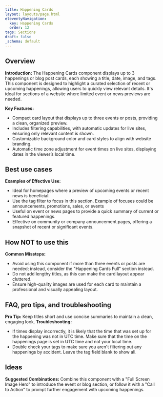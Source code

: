 ```yaml
---
title: Happening Cards
layout: layouts/page.html
eleventyNavigation:
  key: Happening Cards
  order: 12
tags: Sections
draft: false
_schema: default
---
```

## Overview
**Introduction:** The Happening Cards component displays up to 3 happenings or blog post cards, each showing a title, date, image, and tags. This component is designed to highlight a curated selection of recent or upcoming happenings, allowing users to quickly view relevant details. It's ideal for sections of a website where limited event or news previews are needed.

**Key Features:** 
- Compact card layout that displays up to three events or posts, providing a clean, organized preview.
- Includes filtering capabilities, with automatic updates for live sites, ensuring only relevant content is shown.
- Customizable background color and card styles to align with website branding.
- Automatic time zone adjustment for event times on live sites, displaying dates in the viewer’s local time.

## Best use cases
**Examples of Effective Use:** 
- Ideal for homepages where a preview of upcoming events or recent news is beneficial.
- Use the tag filter to focus in this section. Example of focuses could be announcements, promotions, sales, or events
- Useful on event or news pages to provide a quick summary of current or featured happenings.
- Effective on community or company announcement pages, offering a snapshot of recent or significant events.

## How **NOT** to use this
**Common Missteps:** 
- Avoid using this component if more than three events or posts are needed; instead, consider the "Happening Cards Full" section instead.
- Do not add lengthy titles, as this can make the card layout appear cluttered.
- Ensure high-quality images are used for each card to maintain a professional and visually appealing layout.

## FAQ, pro tips, and troubleshooting
**Pro Tip:** Keep titles short and use concise summaries to maintain a clean, engaging look.
**Troubleshooting:** 
- If times display incorrectly, it is likely that the time that was set up for the happening was not in UTC time. Make sure that the time on the happenings page is set in UTC time and not your local time.
- Double check your tags to make sure you aren't filtering out any happenings by accident. Leave the tag field blank to show all.

## Ideas
**Suggested Combinations:** Combine this component with a "Full Screen Image Hero" to introduce the event or blog section, or follow it with a "Call to Action" to prompt further engagement with upcoming happenings.

